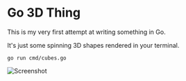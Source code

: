 # Go 3D Thing

This is my very first attempt at writing something in Go.

It's just some spinning 3D shapes rendered in your terminal.


    go run cmd/cubes.go


![Screenshot](https://i.imgur.com/yAR6Xs3.gif)
